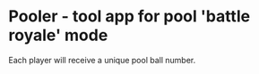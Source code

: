 # Pooler - tool app for pool 'battle royale' mode
Each player will receive a unique pool ball number.
